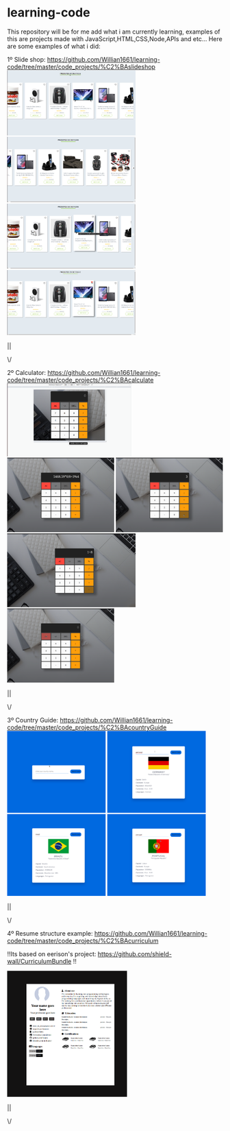 # learning-code
This repository will be for me add what i am currently learning, examples of this are projects made with JavaScript,HTML,CSS,Node,APIs and etc...
Here are some examples of what i did:

1º Slide shop: https://github.com/Willian1661/learning-code/tree/master/code_projects/%C2%BAslideshop
<img src="zpictures/ºslideShope_examples/ºslideshop_examples1.png" width="300"> <img src="zpictures/ºslideShope_examples/ºslideshop_examples3.png" width="300">
<img src="zpictures/ºslideShope_examples/ºslideshop_examples2.png" width="300"> <img src="zpictures/ºslideShope_examples/ºslideshop_examples4.png" width="300">


||

\\/

2º Calculator: https://github.com/Willian1661/learning-code/tree/master/code_projects/%C2%BAcalculate
<img src="zpictures/ºcalculate_examples/ºcalculate_examples2.png" width="290" height="170"> 
<img src="zpictures/ºcalculate_examples/ºcalculate_examples03.png" width="250"> 
<img src="zpictures/ºcalculate_examples/ºcalculate_examples04.png" width="250"> <img src="zpictures/ºcalculate_examples/ºcalculate_examples01.png" width="300"> <img src="zpictures/ºcalculate_examples/ºcalculate_examples02.png" width="250">

||

\\/

3º Country Guide: https://github.com/Willian1661/learning-code/tree/master/code_projects/%C2%BAcountryGuide
<img src="zpictures/ºcountry_guide_examples/ºcountryGuide1.png" width="230"> <img src="zpictures/ºcountry_guide_examples/ºcountryGuide3.png" width="230">
<img src="zpictures/ºcountry_guide_examples/ºcountryGuide2.png" width="230"> <img src="zpictures/ºcountry_guide_examples/ºcountryGuide4.png" width="230">

||

\\/

4º Resume structure example: https://github.com/Willian1661/learning-code/tree/master/code_projects/%C2%BAcurriculum

!!Its based on eerison's project: https://github.com/shield-wall/CurriculumBundle !!

<img src="zpictures/ºcurriculum_examples/ºcurriculum_example.png" width="280">

||

\\/
